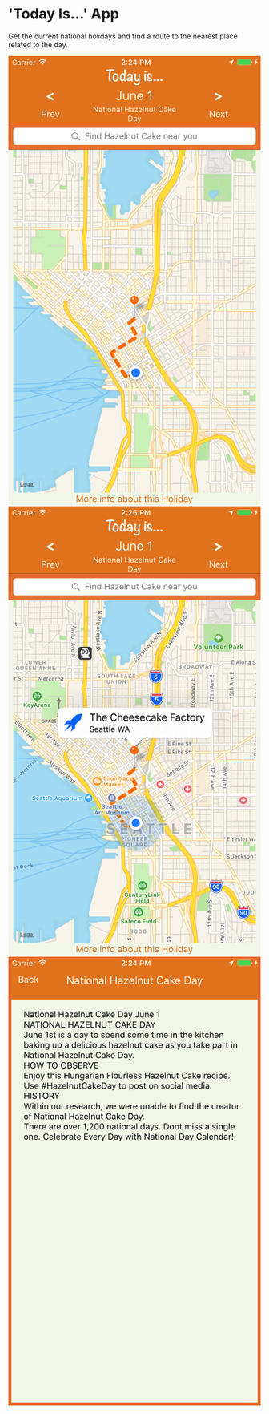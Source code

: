 # 'Today Is...' App

Get the current national holidays and find a route to the nearest place related to the day.

![Image 1](https://raw.githubusercontent.com/colbehr/TodayIs-App/master/img/1.png)
![Image 2](https://raw.githubusercontent.com/colbehr/TodayIs-App/master/img/2.png)
![Image 3](https://raw.githubusercontent.com/colbehr/TodayIs-App/master/img/3.png)
